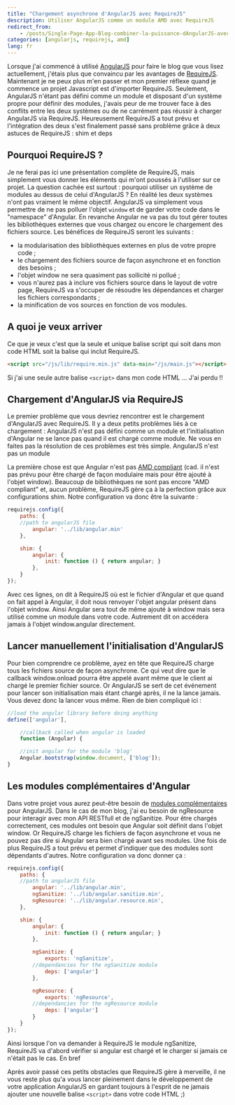 ```yaml
---
title: "Chargement asynchrone d'AngularJS avec RequireJS"
description: Utiliser AngularJS comme un module AMD avec RequireJS
redirect_from:
    - /posts/Single-Page-App-Blog-combiner-la-puissance-dAngularJS-avec-la-modularisation-de-RequireJS/
categories: [angularjs, requirejs, amd]
lang: fr
---
```

Lorsque j'ai commencé à utilisé [AngularJS](http://angularjs.org/) pour faire le blog que vous lisez actuellement, j'étais plus que convaincu par les avantages de [RequireJS](http://requirejs.org/). Maintenant je ne peux plus m'en passer et mon premier réflexe quand je commence un projet Javascript est d'importer RequireJS. Seulement, AngularJS n'étant pas défini comme un module et disposant d'un système propre pour définir des modules, j'avais peur de me trouver face à des conflits entre les deux systèmes ou de ne carrément pas réussir à charger AngularJS via RequireJS.
Heureusement RequireJS a tout prévu et l'intégration des deux s'est finalement passé sans problème grâce à deux astuces de RequireJS : shim et deps
## Pourquoi RequireJS ?

Je ne ferai pas ici une présentation complète de RequireJS, mais simplement vous donner les éléments qui m'ont poussés à l'utiliser sur ce projet. La question cachée est surtout : pourquoi utiliser un système de modules au dessus de celui d'AngularJS ?
En réalité les deux systèmes n'ont pas vraiment le même objectif. AngularJS va simplement vous permettre de ne pas polluer l'objet `window` et de garder votre code dans le "namespace" d'Angular. En revanche Angular ne va pas du tout gérer toutes les bibliothèques externes que vous chargez ou encore le chargement des fichiers source. Les bénéfices de RequireJS seront les suivants :

- la modularisation des bibliothèques externes en plus de votre propre code ;
- le chargement des fichiers source de façon asynchrone et en fonction des besoins ;
- l'objet window ne sera quasiment pas sollicité ni pollué ;
- vous n'aurez pas à inclure vos fichiers source dans le layout de votre page, RequireJS va s'occuper de résoudre les dépendances et charger les fichiers correspondants ;
- la minification de vos sources en fonction de vos modules.

## A quoi je veux arriver

Ce que je veux c'est que la seule et unique balise script qui soit dans mon code HTML soit la balise qui inclut RequireJS.

```html
<script src="/js/lib/require.min.js" data-main="/js/main.js"></script>
```

Si j'ai une seule autre balise `<script>` dans mon code HTML ... J'ai perdu !!

## Chargement d'AngularJS via RequireJS

Le premier problème que vous devriez rencontrer est le chargement d'AngularJS avec RequireJS. Il y a deux petits problèmes liés à ce chargement : AngularJS n'est pas défini comme un module et l'initialisation d'Angular ne se lance pas quand il est chargé comme module. Ne vous en faites pas la résolution de ces problèmes est très simple.
AngularJS n'est pas un module

La première chose est que Angular n'est pas [AMD compliant](http://dailyjs.com/2011/12/22/framework/) (cad. il n'est pas prévu pour être chargé de façon modulaire mais pour être ajouté à l'objet window). Beaucoup de bibliothèques ne sont pas encore "AMD compliant" et, aucun problème, RequireJS gère ça à la perfection grâce aux configurations shim.
Notre configuration va donc être la suivante :

```javascript
requirejs.config({
    paths: {
	//path to angularJS file
        angular: '../lib/angular.min'
    },

    shim: {
        angular: {
            init: function () { return angular; }
        },
    }
});
```

Avec ces lignes, on dit à RequireJS où est le fichier d'Angular et que quand on fait appel à Angular, il doit nous renvoyer l'objet angular présent dans l'objet window. Ainsi Angular sera tout de même ajouté à window mais sera utilisé comme un module dans votre code. Autrement dit on accédera jamais à l'objet window.angular directement.

## Lancer manuellement l'initialisation d'AngularJS

Pour bien comprendre ce problème, ayez en tête que RequireJS charge tous les fichiers source de façon asynchrone. Ce qui veut dire que le callback window.onload pourra être appelé avant même que le client ai chargé le premier fichier source. Or AngularJS se sert de cet événement pour lancer son initialisation mais étant chargé après, il ne la lance jamais. Vous devez donc la lancer vous même. Rien de bien compliqué ici :

```javascript
//load the angular library before doing anything
define(['angular'],

    //callback called when angular is loaded 
    function (Angular) {

    //init angular for the module 'blog'
    Angular.bootstrap(window.document, ['blog']);
}
```

## Les modules complémentaires d'Angular

Dans votre projet vous aurez peut-être besoin de [modules complémentaires](http://code.angularjs.org/1.0.5/) pour AngularJS. Dans le cas de mon blog, j'ai eu besoin de ngResource pour interagir avec mon API RESTfull et de ngSanitize. Pour être chargés correctement, ces modules ont besoin que Angular soit définit dans l'objet window. Or RequireJS charge les fichiers de façon asynchrone et vous ne pouvez pas dire si Angular sera bien chargé avant ses modules.
Une fois de plus RequireJS a tout prévu et permet d'indiquer que des modules sont dépendants d'autres. Notre configuration va donc donner ça :

```javascript
requirejs.config({
    paths: {
	//path to angularJS file
        angular: '../lib/angular.min',
        ngSanitize: '../lib/angular.sanitize.min',
        ngResource: '../lib/angular.resource.min',
    },

    shim: {
        angular: {
            init: function () { return angular; }
        },

        ngSanitize: {
            exports: 'ngSanitize',
	    //dependancies for the ngSanitize module
            deps: ['angular']
        },

        ngResource: {
            exports: 'ngResource',
	    //dependancies for the ngResource module
            deps: ['angular']
        }
    }
});
```

Ainsi lorsque l'on va demander à RequireJS le module ngSanitize, RequireJS va d'abord vérifier si angular est chargé et le charger si jamais ce n'était pas le cas.
En bref

Après avoir passé ces petits obstacles que RequireJS gère à merveille, il ne vous reste plus qu'a vous lancer pleinement dans le développement de votre application AngularJS en gardant toujours à l'esprit de ne jamais ajouter une nouvelle balise `<script>` dans votre code HTML ;)
